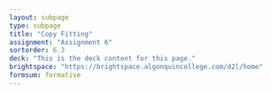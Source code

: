 ```yaml
---
layout: subpage
type: subpage
title: "Copy Fitting"
assignment: "Assignment 6"
sortorder: 6.3
deck: "This is the deck content for this page."
brightspace: "https://brightspace.algonquincollege.com/d2l/home"
formsum: formative
---
```

